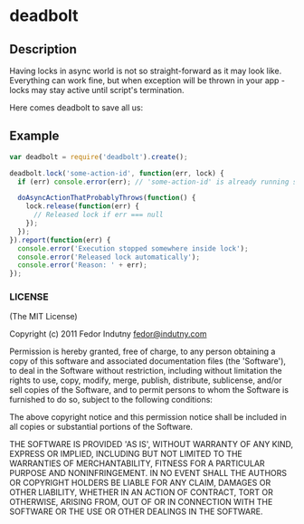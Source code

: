 # deadbolt

## Description

Having locks in async world is not so straight-forward as it may look like.
Everything can work fine, but when exception will be thrown in your app - locks
may stay active until script's termination.

Here comes deadbolt to save all us:

## Example

```javascript
var deadbolt = require('deadbolt').create();

deadbolt.lock('some-action-id', function(err, lock) {
  if (err) console.error(err); // 'some-action-id' is already running somewhere

  doAsyncActionThatProbablyThrows(function() {
    lock.release(function(err) {
      // Released lock if err === null
    });
  });
}).report(function(err) {
  console.error('Execution stopped somewhere inside lock');
  console.error('Released lock automatically');
  console.error('Reason: ' + err);
});
```

### LICENSE

(The MIT License)

Copyright (c) 2011 Fedor Indutny <fedor@indutny.com>

Permission is hereby granted, free of charge, to any person obtaining a copy of
this software and associated documentation files (the 'Software'), to deal in
the Software without restriction, including without limitation the rights to
use, copy, modify, merge, publish, distribute, sublicense, and/or sell copies
of the Software, and to permit persons to whom the Software is furnished to do
so, subject to the following conditions:

The above copyright notice and this permission notice shall be included in all
copies or substantial portions of the Software.

THE SOFTWARE IS PROVIDED 'AS IS', WITHOUT WARRANTY OF ANY KIND, EXPRESS OR
IMPLIED, INCLUDING BUT NOT LIMITED TO THE WARRANTIES OF MERCHANTABILITY,
FITNESS FOR A PARTICULAR PURPOSE AND NONINFRINGEMENT. IN NO EVENT SHALL THE
AUTHORS OR COPYRIGHT HOLDERS BE LIABLE FOR ANY CLAIM, DAMAGES OR OTHER
LIABILITY, WHETHER IN AN ACTION OF CONTRACT, TORT OR OTHERWISE, ARISING FROM,
OUT OF OR IN CONNECTION WITH THE SOFTWARE OR THE USE OR OTHER DEALINGS IN THE
SOFTWARE.
